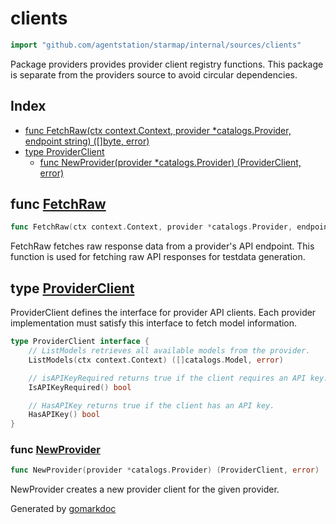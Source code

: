 <!-- gomarkdoc:embed:start -->

<!-- Code generated by gomarkdoc. DO NOT EDIT -->

# clients

```go
import "github.com/agentstation/starmap/internal/sources/clients"
```

Package providers provides provider client registry functions. This package is separate from the providers source to avoid circular dependencies.

## Index

- [func FetchRaw\(ctx context.Context, provider \*catalogs.Provider, endpoint string\) \(\[\]byte, error\)](<#FetchRaw>)
- [type ProviderClient](<#ProviderClient>)
  - [func NewProvider\(provider \*catalogs.Provider\) \(ProviderClient, error\)](<#NewProvider>)


<a name="FetchRaw"></a>
## func [FetchRaw](<https://github.com/agentstation/starmap/blob/master/internal/sources/clients/provider.go#L55>)

```go
func FetchRaw(ctx context.Context, provider *catalogs.Provider, endpoint string) ([]byte, error)
```

FetchRaw fetches raw response data from a provider's API endpoint. This function is used for fetching raw API responses for testdata generation.

<a name="ProviderClient"></a>
## type [ProviderClient](<https://github.com/agentstation/starmap/blob/master/internal/sources/clients/provider.go#L23-L32>)

ProviderClient defines the interface for provider API clients. Each provider implementation must satisfy this interface to fetch model information.

```go
type ProviderClient interface {
    // ListModels retrieves all available models from the provider.
    ListModels(ctx context.Context) ([]catalogs.Model, error)

    // isAPIKeyRequired returns true if the client requires an API key.
    IsAPIKeyRequired() bool

    // HasAPIKey returns true if the client has an API key.
    HasAPIKey() bool
}
```

<a name="NewProvider"></a>
### func [NewProvider](<https://github.com/agentstation/starmap/blob/master/internal/sources/clients/provider.go#L35>)

```go
func NewProvider(provider *catalogs.Provider) (ProviderClient, error)
```

NewProvider creates a new provider client for the given provider.

Generated by [gomarkdoc](<https://github.com/princjef/gomarkdoc>)


<!-- gomarkdoc:embed:end -->